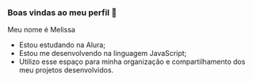 ### Boas vindas ao meu perfil 💜

Meu nome é Melissa

- Estou estudando na Alura;
- Estou me desenvolvendo na linguagem JavaScript;
- Utilizo esse espaço para minha organização e compartilhamento dos meu projetos desenvolvidos.
